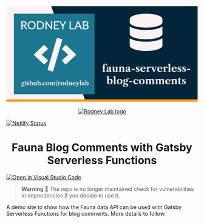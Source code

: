 <img src="./images/rodneylab-github-fauna-serverless-blog-comments.png" alt="Rodney Lab fauna-serverless-blog-comments Github banner">

<p align="center">
  <a aria-label="Open Rodney Lab site" href="https://rodneylab.com" rel="nofollow noopener noreferrer">
    <img alt="Rodney Lab logo" src="https://rodneylab.com/assets/icon.png" width="60" />
  </a>
</p>

[![Netlify Status](https://api.netlify.com/api/v1/badges/345786ce-9ea2-48de-860f-aa59d005780c/deploy-status)](https://app.netlify.com/sites/boring-hamilton-e9858e/deploys)

<h1 align="center">
  Fauna Blog Comments with Gatsby Serverless Functions
</h1>

[![Open in Visual Studio Code](https://open.vscode.dev/badges/open-in-vscode.svg)](https://open.vscode.dev/rodneylab/fauna-serverless-blog-comments)

> **Warning**
> 🚧 The repo is no longer maintained check for vulnerabilities in dependencies if you decide to use it.

A demo site to show how the Fauna data API can be used with Gatsby Serverless Functions for blog comments. More details to follow.
